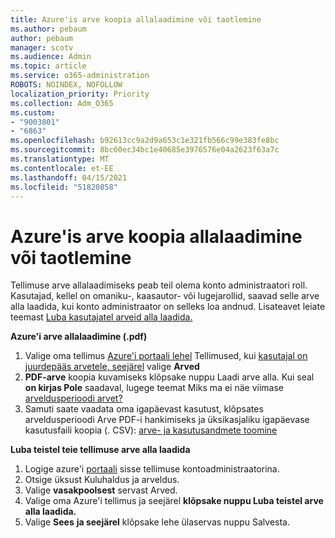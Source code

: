 ```yaml
---
title: Azure'is arve koopia allalaadimine või taotlemine
ms.author: pebaum
author: pebaum
manager: scotv
ms.audience: Admin
ms.topic: article
ms.service: o365-administration
ROBOTS: NOINDEX, NOFOLLOW
localization_priority: Priority
ms.collection: Adm_O365
ms.custom:
- "9003801"
- "6863"
ms.openlocfilehash: b92613cc9a2d9a653c1e321fb566c99e383fe8bc
ms.sourcegitcommit: 8bc60ec34bc1e40685e3976576e04a2623f63a7c
ms.translationtype: MT
ms.contentlocale: et-EE
ms.lasthandoff: 04/15/2021
ms.locfileid: "51820858"
---
```

# <a name="download-or-request-a-copy-of-my-bill-in-azure"></a>Azure'is arve koopia allalaadimine või taotlemine

Tellimuse arve allalaadimiseks peab teil olema konto administraatori roll. Kasutajad, kellel on omaniku-, kaasautor- või lugejarollid, saavad selle arve alla laadida, kui konto administraator on selleks loa andnud. Lisateavet leiate teemast [Luba kasutajatel arveid alla laadida.](https://docs.microsoft.com/azure/cost-management-billing/manage/manage-billing-access#opt-in)

**Azure'i arve allalaadimine (.pdf)**

1. Valige oma tellimus [Azure'i portaali lehel](https://portal.azure.com/#blade/Microsoft_Azure_Billing/SubscriptionsBlade) Tellimused, kui [kasutajal on juurdepääs arvetele, seejärel](https://docs.microsoft.com/azure/cost-management-billing/manage/manage-billing-access?WT.mc_id=Portal-Microsoft_Azure_Support) valige **Arved**
2. **PDF-arve** koopia kuvamiseks klõpsake nuppu Laadi arve alla. Kui seal **on kirjas Pole** saadaval, lugege teemat Miks ma ei näe viimase [arveldusperioodi arvet?](https://docs.microsoft.com/azure/cost-management-billing/manage/download-azure-invoice-daily-usage-date?WT.mc_id=Portal-Microsoft_Azure_Support#noinvoice)
3. Samuti saate vaadata oma igapäevast kasutust, klõpsates arveldusperioodi Arve PDF-i hankimiseks ja üksikasjaliku igapäevase kasutusfaili koopia (. CSV): [arve- ja kasutusandmete toomine](https://docs.microsoft.com/azure/cost-management-billing/manage/download-azure-invoice-daily-usage-date?WT.mc_id=Portal-Microsoft_Azure_Support)  

**Luba teistel teie tellimuse arve alla laadida**

1. Logige azure'i [portaali](https://portal.azure.com/) sisse tellimuse kontoadministraatorina.
2. Otsige üksust Kuluhaldus ja arveldus.
3. Valige **vasakpoolsest** servast Arved.
4. Valige oma Azure'i tellimus ja seejärel **klõpsake nuppu Luba teistel arve alla laadida.**
5. Valige **Sees** **ja seejärel** klõpsake lehe ülaservas nuppu Salvesta.
